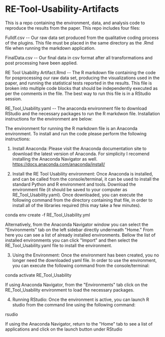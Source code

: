 # RE-Tool-Usability-Artifacts
This is a repo containing the environment, data, and analysis code to reproduce the results from the paper. This repo includes four files:

Fulldf.csv -- Our raw data set produced from the qualitative coding process of the plugins. This file must be placed in the same directory as the .Rmd file when running the markdown application.

FinalData.csv -- Our final data in csv format after all transformations and post processing have been applied.

RE Tool Usability Artifact.Rmd -- The R markdown file containing the code for posprocessing our raw data set, producing the visualizations used in the paper, and running the statistical tests reported in the results. This file is broken into multiple code blocks that should be independently executed as per the comments in the file. The best way to run this file is in a RStudio session.

RE_Tool_Usability.yaml -- The anaconda environment file to download RStudio and the necessary packages to run the R markdwon file. Installation instructions for the environment are below:

The environment for running the R markdown file is an Anaconda environment. To install and run the code please perform the following instructions:

1. Install Anaconda: Please visit the Anaconda documentation site to download the latest version of Anaconda. For simplicity I recomend installing the Anaconda Navigator as well. https://docs.anaconda.com/anaconda/install/

2. Install the RE Tool Usability environment: Once Anaconda is installed, and can be called from the console/terminal, it can be used to install the standard Python and R environment and tools. Download the environment file (it should be saved to your computer as RE_Tool_Usability.yaml). Once downloaded, you can execute the following command from the directory containing that file, in order to install all of the libraries required (this may take a few minutes).

  conda env create -f RE_Tool_Usability.yml

  Alternatively, from the Anaconda Navigator window you can select the "Environments" tab on the left sidebar directly underneath "Home." From here you can see a list of  already installed environments. Bellow the list of installed environments you can click "Import" and then select the RE_Tool_Usability.yaml file to install the   environment.

3. Using the Environment: Once the environment has been created, you no longer need the downloaded yaml file. In order to use the environment, you can execute the      following command from the console/terminal:

  conda activate RE_Tool_Usability

  If using Anaconda Navigator, from the "Environments" tab click on the RE_Tool_Usability environment to load the necessary packages.

4. Running RStudio: Once the environment is active, you can launch R studio from the command line using the following command:

  rsudio

  If using the Anaconda Navigator, return to the "Home" tab to see a list of applications and click on the launch button under RStudio
